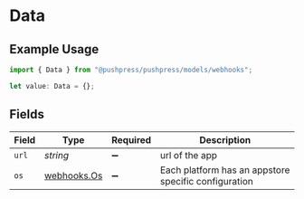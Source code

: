 # Data

## Example Usage

```typescript
import { Data } from "@pushpress/pushpress/models/webhooks";

let value: Data = {};
```

## Fields

| Field                                                | Type                                                 | Required                                             | Description                                          |
| ---------------------------------------------------- | ---------------------------------------------------- | ---------------------------------------------------- | ---------------------------------------------------- |
| `url`                                                | *string*                                             | :heavy_minus_sign:                                   | url of the app                                       |
| `os`                                                 | [webhooks.Os](../../models/webhooks/os.md)           | :heavy_minus_sign:                                   | Each platform has an appstore specific configuration |